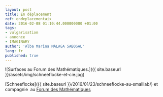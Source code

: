 ```yaml
---
layout: post
title: En déplacement
ref: endeplacementaix
date: 2016-02-08 01:10:44.000000000 +01:00
tags:
- vulgarisation
- annonce
- IMAGINARY
author: 'Alba Marina MÁLAGA SABOGAL'
lang: fr
published: true
---
```


![Surfaces au Forum des Mathématiques.]({{ site.baseurl }}/assets/img/schneeflocke-et-cie.jpg)

[Schneeflocke]({{ site.baseurl }}/2016/01/23/schneeflocke-au-smalllab/)
et compagnie  au [Forum des
Mathématiques](http://www.matheopolis.fr/MPT/crbst_28.html)
